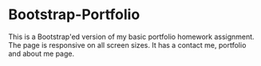 # Bootstrap-Portfolio
This is a Bootstrap'ed version of my basic portfolio homework assignment. The page is responsive on all screen sizes. It has a contact me, portfolio and about me page.
